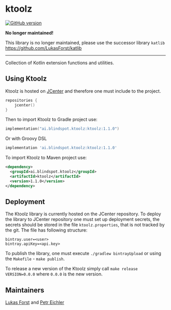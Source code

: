 # ktoolz
[![GitHub version](https://badge.fury.io/gh/blindspot-ai%2Fktoolz.svg)](https://badge.fury.io/gh/blindspot-ai%2Fktoolz)

**No longer maintained!**

This library is no longer maintained, please use the successor library `katlib` https://github.com/LukasForst/katlib

---

Collection of Kotlin extension functions and utilities. 

## Using Ktoolz
Ktoolz is hosted on [JCenter](https://bintray.com) and therefore one must include to the project.
```kotlin
repositories {
    jcenter()
}
```
Then to import Ktoolz to Gradle project use:
```Kotlin
implementation("ai.blindspot.ktoolz:ktoolz:1.1.0")
```
Or with Groovy DSL
```groovy
implementation 'ai.blindspot.ktoolz:ktoolz:1.1.0'
```
To import Ktoolz to Maven project use:
```xml
<dependency>
  <groupId>ai.blindspot.ktoolz</groupId>
  <artifactId>ktoolz</artifactId>
  <version>1.1.0</version>
</dependency>
```



## Deployment
The Ktoolz library is currently hosted on the JCenter repository.
To deploy the library to JCenter repository one must set up deployment secrets,
the secrets should be stored in the file `ktoolz.properties`, that is not tracked by the git.
The file has following structure:
```properties
bintray.user=<user>
bintray.apiKey=<api.key>
```
To publish the library, one must execute `./gradlew bintrayUpload` or using the `Makefile` - `make publish`.

To release a new version of the Ktoolz simply call `make release VERSION=0.0.0` where `0.0.0` is the new version. 

## Maintainers
[Lukas Forst](https://github.com/LukasForst) and [Petr Eichler](https://github.com/Petr-Eichler)
